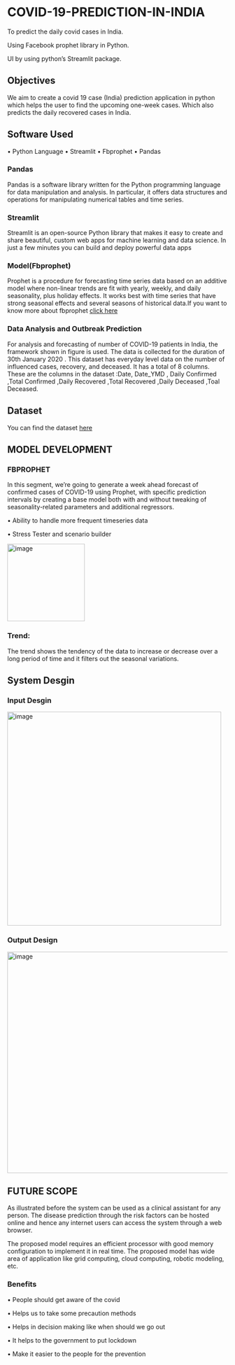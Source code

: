 # COVID-19-PREDICTION-IN-INDIA
To predict the daily covid cases in India.

Using Facebook prophet library in Python.

UI by using python’s Streamlit package.



## Objectives
We aim to create a covid 19 case (India) prediction application in 
  python which helps the user to find the upcoming one-week cases. 
  Which also predicts the daily recovered cases in India. 

## Software Used
•	Python Language
•	Streamlit
•	Fbprophet
•	Pandas

### Pandas
Pandas is a software library written for the Python programming language for data manipulation and analysis. In particular, it offers data structures and operations for manipulating numerical tables and time series.
 

### Streamlit
Streamlit is an open-source Python library that makes it easy to create and share beautiful, custom web apps for machine learning and data science.
  In just a few minutes you can build and deploy powerful data apps
 
### Model(Fbprophet) 
Prophet is a procedure for forecasting time series data based on an additive model where non-linear trends are fit with yearly, weekly, and daily seasonality, plus holiday effects. It works best with time series that have strong seasonal effects and several 
seasons of historical data.If you want to know more about fbprophet [click here](https://facebook.github.io/prophet/docs/quick_start.html)

### Data Analysis and Outbreak Prediction
For analysis and forecasting of number of COVID-19 patients in India, the framework shown in figure is used. The data is collected for the duration of 30th January 2020 . This dataset has everyday level data on the number of influenced cases, recovery, and deceased. It has a total of
8 columns. 
These are the columns in the dataset :Date, Date_YMD , Daily Confirmed ,Total Confirmed ,Daily Recovered ,Total Recovered ,Daily Deceased ,Toal Deceased.

## Dataset
You can find the dataset [here](https://www.covid19india.org/)

## MODEL DEVELOPMENT
### FBPROPHET
In this segment, we’re going to generate a week ahead forecast of
confirmed cases of COVID-19 using Prophet, with specific prediction
intervals by creating a base model both with and without tweaking of
seasonality-related parameters and additional regressors.

• Ability to handle more frequent timeseries data

• Stress Tester and scenario builder

<img width="177" alt="image" src="https://user-images.githubusercontent.com/88303186/160346058-1d7a53da-b251-4744-953a-734e65db6624.png">

### Trend:
The trend shows the tendency of the data to increase or decrease over
a long period of time and it filters out the seasonal variations.

## System Desgin
### Input Desgin

<img width="489" alt="image" src="https://user-images.githubusercontent.com/88303186/160350203-1a3df5ac-6045-477f-9955-ec07e21ced8e.png">

### Output Design

<img width="506" alt="image" src="https://user-images.githubusercontent.com/88303186/160350300-91ec8458-cff5-456e-9b17-7f5103113d7b.png">

## FUTURE SCOPE
As illustrated before the system can be used as a clinical assistant
for any person. The disease prediction through the risk factors can be
hosted online and hence any internet users can access the system
through a web browser.

The proposed model requires an efficient processor with good memory
configuration to implement it in real time. The proposed model has wide
area of application like grid computing, cloud computing, robotic
modeling, etc.

### Benefits

• People should get aware of the covid

• Helps us to take some precaution methods

• Helps in decision making like when should we go out

• It helps to the government to put lockdown

• Make it easier to the people for the prevention



